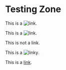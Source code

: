 ﻿# Testing Zone

This is a ![link](https://www.kaggle.com/ankurzing/sentiment-analysis-for-financial-news).

This is a ![link](https://www.kaggle.com/ankurzing/sentiment-analysis-for-financial-news).


This is not a link. 


This is a ![linky](https://www.kaggle.com/ankurzing/sentiment-analysis-for-financial-news).


This is a [link](www.kaggle.com/ankurzing/sentiment-analysis-for-financial-news).

